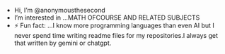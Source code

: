 -  Hi, I’m @anonymousthesecond
-  I’m interested in ...MATH OFCOURSE AND RELATED SUBJECTS
- ⚡ Fun fact: ...I know more programming languages than even AI but I never spend time writing readme files for my repositories.I always get that written by gemini or chatgpt.

<!---
anonymousthesecond/anonymousthesecond is a ✨ special ✨ repository because its `README.md` (this file) appears on your GitHub profile.
You can click the Preview link to take a look at your changes.
--->
